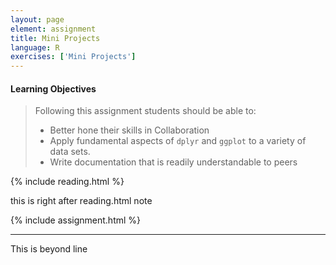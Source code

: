 ```yaml
---
layout: page
element: assignment
title: Mini Projects                
language: R
exercises: ['Mini Projects']
---
```


#### Learning Objectives

> Following this assignment students should be able to:
>
> *   Better hone their skills in Collaboration
> *   Apply fundamental aspects of `dplyr` and `ggplot` to a variety of data sets.
> *   Write documentation that is readily understandable to peers

{% include reading.html %}

this is right after reading.html note

{% include assignment.html %}

<!-- End of Assignments Template - Be sure to keep the include statements -->

****

This is beyond line
